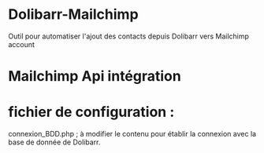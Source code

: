 # Dolibarr-Mailchimp
Outil pour automatiser l'ajout des contacts depuis Dolibarr vers Mailchimp account
# Mailchimp Api intégration
# fichier de configuration :
connexion_BDD.php ; à modifier le contenu pour établir la connexion avec la base de donnée de Dolibarr. 
